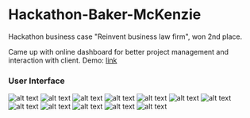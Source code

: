 # Hackathon-Baker-McKenzie
 Hackathon business case "Reinvent business law firm", won 2nd place.

Came up with online dashboard for better project management and interaction with client. 
Demo: [link](http://goo.gl/WoBChD)

### User Interface
![alt text](https://github.com/eryndi/Hackathon-Baker-McKenzie/blob/master/DEMO_Srceen_shots/BAKER01.png "Sign_in")
![alt text](https://github.com/eryndi/Hackathon-Baker-McKenzie/blob/master/DEMO_Srceen_shots/BAKER02.png "Projects")
![alt text](https://github.com/eryndi/Hackathon-Baker-McKenzie/blob/master/DEMO_Srceen_shots/BAKER03.png "Project overview")
![alt text](https://github.com/eryndi/Hackathon-Baker-McKenzie/blob/master/DEMO_Srceen_shots/BAKER04.png "Project Dashboard")
![alt text](https://github.com/eryndi/Hackathon-Baker-McKenzie/blob/master/DEMO_Srceen_shots/BAKER05.png "Financial Dashboard")
![alt text](https://github.com/eryndi/Hackathon-Baker-McKenzie/blob/master/DEMO_Srceen_shots/BAKER06.png "Calendar")
![alt text](https://github.com/eryndi/Hackathon-Baker-McKenzie/blob/master/DEMO_Srceen_shots/BAKER07.png "Upcoming Events")
![alt text](https://github.com/eryndi/Hackathon-Baker-McKenzie/blob/master/DEMO_Srceen_shots/BAKER08.png "Doc Archive")
![alt text](https://github.com/eryndi/Hackathon-Baker-McKenzie/blob/master/DEMO_Srceen_shots/BAKER09.png "News digest 01")
![alt text](https://github.com/eryndi/Hackathon-Baker-McKenzie/blob/master/DEMO_Srceen_shots/BAKER10.png "News digest 02")
![alt text](https://github.com/eryndi/Hackathon-Baker-McKenzie/blob/master/DEMO_Srceen_shots/BAKER011.png "News digest 03")
![alt text](https://github.com/eryndi/Hackathon-Baker-McKenzie/blob/master/DEMO_Srceen_shots/BAKER012.png "Legal emergency")
